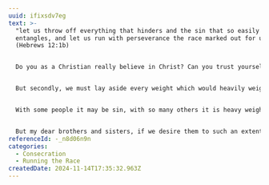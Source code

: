 ```yaml
---
uuid: ifixsdv7eg
text: >-
  "let us throw off everything that hinders and the sin that so easily
  entangles, and let us run with perseverance the race marked out for us"
  (Hebrews 12:1b)


  Do you as a Christian really believe in Christ? Can you trust yourself absolutely and entirely into His hand? Dare you trust Him? Dare you trust in His promises? Or is there a streak of doubt and unbelief within you which insists upon arguing, “If I give up the world what will I have left? How can I go on if I give up to world?” Can you not believe that the Lord has something far better for you? Can you not believe He is able to deliver you from all your sin? Can you not put your trust in Him? If we truly desire to run the race we must lay aside the sin of unbelief and cast ourselves upon the Lord and trust Him. To lay aside sin, and especially the sin of unbelief, constitutes the first requirement which must be fulfilled if we would run after God in response to His love.


  But secondly, we must lay aside every weight which would heavily weigh us down. Weight may not necessarily be sin. Weight may be something legitimate, lawful, even respectable. Suppose I clothe myself with, among other things, a shirt, a tie, a coat, a heavy pair of shoes. This is respectable, this is quite legitimate, this is perfectly appropriate—if I am not running a race. But if I am running a race, then all these articles are quite unnecessary. Not only unnecessary, but they all become a burden to me! They weigh me down. They hinder me from running well. I have to strip myself to the uttermost, to the least necessaries, to the barest essentials. Then, I am free to run the race.


  With some people it may be sin, with so many others it is heavy weights. Oh, the cares of this life; the ease, the comfort, the luxury of it all. The many good things in this life. All which goes to make up the so-called affluent way of life. These elements may not be bad; they may in fact be very good and very respectful.


  But my dear brothers and sisters, if we desire them to such an extent that we must have them, if we desire them to such a degree that we cannot exist without them, to such a degree that they become a weight and a load upon us, then they hinder us from running fast; nay, they may hinder us from running at all! Our souls are not able to rise and ascend.
referenceId: -_n8d06n9n
categories:
  - Consecration
  - Running the Race
createdDate: 2024-11-14T17:35:32.963Z
---
```

